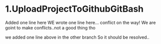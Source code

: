 # 1.UploadProjectToGithubGitBash
Added one line here
WE wrote one line here... conflict on the way!
We are goint to make conflicts..not a good thing tho


we added one line above in the other branch
So it should be resolved..
